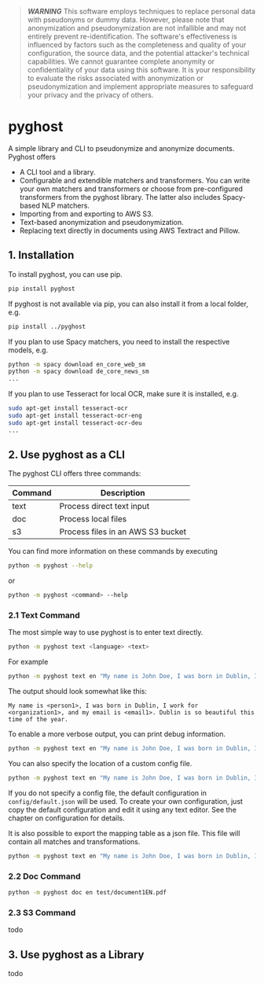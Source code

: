 >  **_WARNING_** This software employs techniques to replace personal data with pseudonyms or dummy data. However, please note that anonymization and pseudonymization are not infallible and may not entirely prevent re-identification. The software's effectiveness is influenced by factors such as the completeness and quality of your configuration, the source data, and the potential attacker's technical capabilities. We cannot guarantee complete anonymity or confidentiality of your data using this software. It is your responsibility to evaluate the risks associated with anonymization or pseudonymization and implement appropriate measures to safeguard your privacy and the privacy of others.

# pyghost

A simple library and CLI to pseudonymize and anonymize documents. Pyghost offers

- A CLI tool and a library.
- Configurable and extendible matchers and transformers. You can write your own matchers and transformers or choose from pre-configured transformers from the pyghost library. The latter also includes Spacy-based NLP matchers.
- Importing from and exporting to AWS S3.
- Text-based anonymization and pseudonymization.
- Replacing text directly in documents using AWS Textract and Pillow.

## 1. Installation

To install pyghost, you can use pip.

```bash
pip install pyghost
```

If pyghost is not available via pip, you can also install it from a local folder, e.g.

```bash
pip install ../pyghost
```

If you plan to use Spacy matchers, you need to install the respective models, e.g.

```bash
python -m spacy download en_core_web_sm
python -m spacy download de_core_news_sm
...
```

If you plan to use Tesseract for local OCR, make sure it is installed, e.g.

```bash
sudo apt-get install tesseract-ocr
sudo apt-get install tesseract-ocr-eng
sudo apt-get install tesseract-ocr-deu
...
```

## 2. Use pyghost as a CLI

The pyghost CLI offers three commands:

|Command|Description|
|-|-|
|text|Process direct text input|
|doc|Process local files|
|s3|Process files in an AWS S3 bucket|

You can find more information on these commands by executing

```bash
python -m pyghost --help
```

or 

```bash
python -m pyghost <command> --help
```

### 2.1 Text Command

The most simple way to use pyghost is to enter text directly.

```bash
python -m pyghost text <language> <text>
```

For example

```bash
python -m pyghost text en "My name is John Doe, I was born in Dublin, I work for Allianz, and my email is john.doe@example.com. Dublin is so beautiful this time of the year."
```

The output should look somewhat like this:

```
My name is <person1>, I was born in Dublin, I work for <organization1>, and my email is <email1>. Dublin is so beautiful this time of the year.
```

To enable a more verbose output, you can print debug information.

```bash
python -m pyghost text en "My name is John Doe, I was born in Dublin, I work for Allianz, and my email is john.doe@example.com. Dublin is so beautiful this time of the year." --log DEBUG
```

You can also specify the location of a custom config file.

```bash
python -m pyghost text en "My name is John Doe, I was born in Dublin, I work for Allianz, and my email is john.doe@example.com. Dublin is so beautiful this time of the year." --config config.json
```

If you do not specify a config file, the default configuration in ``config/default.json`` will be used. To create your own configuration, just copy the default configuration and edit it using any text editor. See the chapter on configuration for details.

It is also possible to export the mapping table as a json file. This file will contain all matches and transformations.

```bash
python -m pyghost text en "My name is John Doe, I was born in Dublin, I work for Allianz, and my email is john.doe@example.com. Dublin is so beautiful this time of the year." --export output.json
```

### 2.2 Doc Command

```bash
python -m pyghost doc en test/document1EN.pdf
```

### 2.3 S3 Command

todo

## 3. Use pyghost as a Library

todo